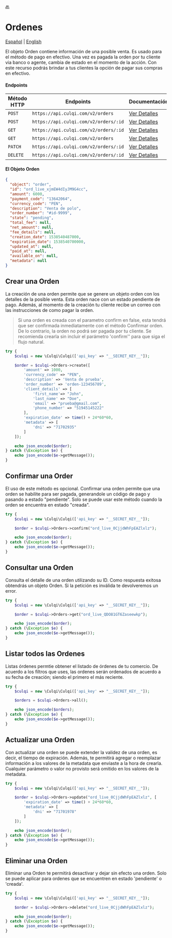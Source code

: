 [:back:](/docs/README.md)

# Ordenes

[Español](/docs/orders/README.es.md) |
[English](/docs/orders/README.md)

El objeto Orden contiene información de una posible venta. Es usado para el método de pago en efectivo. Una vez es pagada la orden por tu cliente via banco o agente, cambia de estado en el momento de la acción. Con este recurso podrás brindar a tus clientes la opción de pagar sus compras en efectivo.

#### Endpoints

| Método HTTP | Endpoints                             | Documentación                                              |
| ----------- | ------------------------------------- | ---------------------------------------------------------- |
| `POST`      | `https://api.culqi.com/v2/orders`     | [Ver Detalles](https://www.culqi.com/api/#ordenes#create)  |
| `POST`      | `https://api.culqi.com/v2/orders/:id` | [Ver Detalles](https://www.culqi.com/api/#ordenes#confirm) |
| `GET`       | `https://api.culqi.com/v2/orders/:id` | [Ver Detalles](https://www.culqi.com/api/#ordenes#detail)  |
| `GET`       | `https://api.culqi.com/v2/orders`     | [Ver Detalles](https://www.culqi.com/api/#ordenes#list)    |
| `PATCH`     | `https://api.culqi.com/v2/orders/:id` | [Ver Detalles](https://www.culqi.com/api/#ordenes#update)  |
| `DELETE`    | `https://api.culqi.com/v2/orders/:id` | [Ver Detalles](https://www.culqi.com/api/#ordenes#delete)  |

#### El Objeto Orden

```json
{
  "object": "order",
  "id": "ord_live_xjmEW4dIyJM9G4cc",
  "amount": 6000,
  "payment_code": "13642064",
  "currency_code": "PEN",
  "description": "Venta de polo",
  "order_number": "#id-9999",
  "state": "pending",
  "total_fee": null,
  "net_amount": null,
  "fee_details": null,
  "creation_date": 1538540487000,
  "expiration_date": 1538540700000,
  "updated_at": null,
  "paid_at": null,
  "available_on": null,
  "metadata": null
}
```

## Crear una Orden

La creación de una orden permite que se genere un objeto orden con los detalles de la posible venta. Esta orden nace con un estado pendiente de pago. Además, al momento de la creación tu cliente recibe un correo con las instrucciones de como pagar la orden.

> Si una orden es creada con el parametro confirm en false, esta tendrá que ser confirmada inmediatamente con el método Confirmar orden. De lo contrario, la orden no podrá ser pagada por tu cliente. Se recomienda crearla sin incluir el parámetro 'confirm'' para que siga el flujo natural.

```php
try {
    $culqi = new \Culqi\Culqi(['api_key' => "__SECRET_KEY__"]);

    $order = $culqi->Orders->create([
        'amount' => 1000,
        'currency_code' => "PEN",
        'description' => 'Venta de prueba',
        'order_number' => 'orden-123456789',
        'client_details' => [
            'first_name'=> "John",
            'last_name' => "Doe",
            'email' => "prueba@gmail.com",
            'phone_number' => "51945145222"
        ],
        'expiration_date' => time() + 24*60*60,
        'metadata' => [
            'dni' => "71702935"
        ]
    ]);

    echo json_encode($order);
} catch (\Exception $e) {
    echo json_encode($e->getMessage());
}
```

## Confirmar una Order

El uso de este método es opcional. Confirmar una orden permite que una orden se habilite para ser pagada, generandole un código de pago y pasando a estado "pendiente". Solo se puede usar este método cuando la orden se encuentra en estado "creada".

```php
try {
    $culqi = new \Culqi\Culqi(['api_key' => "__SECRET_KEY__"]);

    $order = $culqi->Orders->confirm("ord_live_0CjjdWhFpEAZlxlz");

    echo json_encode($order);
} catch (\Exception $e) {
    echo json_encode($e->getMessage());
}
```

## Consultar una Orden

Consulta el detalle de una orden utilizando su ID. Como respuesta exitosa obtendrás un objeto Orden. Si la petición es inválida te devolveremos un error.

```php
try {
    $culqi = new \Culqi\Culqi(['api_key' => "__SECRET_KEY__"]);

    $order = $culqi->Orders->get("ord_live_QDO81GT6Zaseewkp");

    echo json_encode($order);
} catch (\Exception $e) {
    echo json_encode($e->getMessage());
}
```

## Listar todos las Ordenes

Listas órdenes permtie obtener el listado de órdenes de tu comercio. De acuerdo a los filtros que uses, las ordenes serán ordenados de acuerdo a su fecha de creación; siendo el primero el más reciente.

```php
try {
    $culqi = new \Culqi\Culqi(['api_key' => "__SECRET_KEY__"]);

    $orders = $culqi->Orders->all();

    echo json_encode($orders);
} catch (\Exception $e) {
    echo json_encode($e->getMessage());
}
```

## Actualizar una Orden

Con actualizar una orden se puede extender la validez de una orden, es decir, el tiempo de expiración. Además, te permitirá agregar o reemplazar información a los valores de la metadata que enviaste a la hora de crearla. Cualquier parámetro o valor no provisto será omitido en los valores de la metadata.

```php
try {
    $culqi = new \Culqi\Culqi(['api_key' => "__SECRET_KEY__"]);

    $order = $culqi->Orders->update("ord_live_0CjjdWhFpEAZlxlz", [
        'expiration_date' => time() + 24*60*60,
        'metadata' => [
            'dni' => "71701978"
        ]
    ]);

    echo json_encode($order);
} catch (\Exception $e) {
    echo json_encode($e->getMessage());
}
```

## Eliminar una Orden

Eliminar una Orden te permitirá desactivar y dejar sin efecto una orden. Solo se puede aplicar para ordenes que se encuentren en estado 'pendiente' o 'creada'.

```php
try {
    $culqi = new \Culqi\Culqi(['api_key' => "__SECRET_KEY__"]);

    $order = $culqi->Orders->delete("ord_live_0CjjdWhFpEAZlxlz");

    echo json_encode($order);
} catch (\Exception $e) {
    echo json_encode($e->getMessage());
}
```

